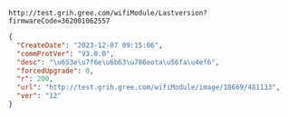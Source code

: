 `http://test.grih.gree.com/wifiModule/Lastversion?firmwareCode=362001062557`

```json
{
  "CreateDate": "2023-12-07 09:15:06",
  "commProtVer": "V3.0.0",
  "desc": "\u653e\u7f6e\u6b63\u786eota\u56fa\u4ef6",
  "forcedUpgrade": 0,
  "r": 200,
  "url": "http://test.grih.gree.com/wifiModule/image/18669/481133",
  "ver": "12"
}
```